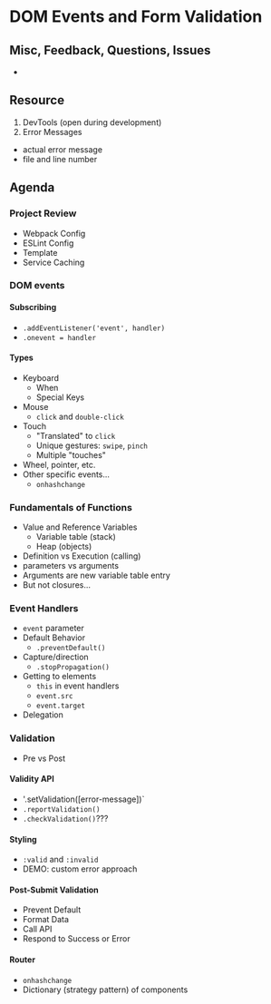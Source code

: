 DOM Events and Form Validation
===

## Misc, Feedback, Questions, Issues
* 

## Resource
1. DevTools (open during development)
1. Error Messages
  * actual error message
  * file and line number

## Agenda

### Project Review

* Webpack Config
* ESLint Config
* Template
* Service Caching

### DOM events

#### Subscribing

* `.addEventListener('event', handler)`
* `.onevent = handler`

#### Types

* Keyboard
  * When
  * Special Keys
* Mouse
  * `click` and `double-click`
* Touch
  * "Translated" to `click`
  * Unique gestures: `swipe`, `pinch`
  * Multiple "touches"
* Wheel, pointer, etc.
* Other specific events...
  * `onhashchange`

### Fundamentals of Functions

* Value and Reference Variables  
  * Variable table (stack)
  * Heap (objects)
* Definition vs Execution (calling) 
* parameters vs arguments
* Arguments are new variable table entry
* But not closures...

### Event Handlers

* `event` parameter
* Default Behavior
  * `.preventDefault()`
* Capture/direction
  * `.stopPropagation()`
* Getting to elements
  * `this` in event handlers
  * `event.src`
  * `event.target`
* Delegation

### Validation

* Pre vs Post

#### Validity API

* '.setValidation([error-message])`
* `.reportValidation()`
* `.checkValidation()`???

#### Styling

* `:valid` and `:invalid`
* DEMO: custom error approach

#### Post-Submit Validation

* Prevent Default
* Format Data
* Call API
* Respond to Success or Error

#### Router
* `onhashchange`
* Dictionary (strategy pattern) of components
